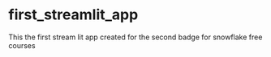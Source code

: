 # first_streamlit_app
This the first stream lit app created for the second badge for snowflake free courses
